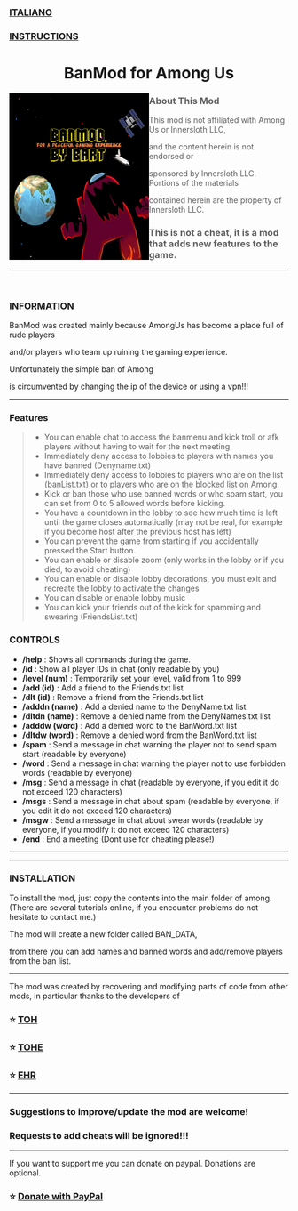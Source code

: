 ### [ITALIANO](README-IT.md)
### [INSTRUCTIONS](Istruzioni/Inglese/INSTRUCTIONS.md)

<h1 align="center">BanMod for Among Us</h1>

<img align="left" alt="Cover" src="Resources/newimage.png" width="50%" height="300" />
<p align="right">

> ### About This Mod

> This mod is not affiliated with Among Us or Innersloth LLC,

> and the content herein is not endorsed or

> sponsored by Innersloth LLC. Portions of the materials

> contained herein are the property of Innersloth LLC.

> ### This is not a cheat, it is a mod that adds new features to the game.

---
<br>

### INFORMATION

BanMod was created mainly because AmongUs has become a place full of rude players

and/or players who team up ruining the gaming experience.

Unfortunately the simple ban of Among

is circumvented by changing the ip of the device or using a vpn!!!

---
### Features

> - You can enable chat to access the banmenu and kick troll or afk players without having to wait for the next meeting
> - Immediately deny access to lobbies to players with names you have banned (Denyname.txt)
> - Immediately deny access to lobbies to players who are on the list (banList.txt) or to players who are on the blocked list on Among.
> - Kick or ban those who use banned words or who spam start, you can set from 0 to 5 allowed words before kicking.
> - You have a countdown in the lobby to see how much time is left until the game closes automatically (may not be real, for example if you become host after the previous host has left)
> - You can prevent the game from starting if you accidentally pressed the Start button.
> - You can enable or disable zoom (only works in the lobby or if you died, to avoid cheating)
> - You can enable or disable lobby decorations, you must exit and recreate the lobby to activate the changes
> - You can disable or enable lobby music
> - You can kick your friends out of the kick for spamming and swearing (FriendsList.txt)

### CONTROLS
- **/help** : Shows all commands during the game.
- **/id** : Show all player IDs in chat (only readable by you)
- **/level (num)** : Temporarily set your level, valid from 1 to 999
- **/add (id)** : Add a friend to the Friends.txt list
- **/dlt (id)** : Remove a friend from the Friends.txt list
- **/adddn (name)** : Add a denied name to the DenyName.txt list
- **/dltdn (name)** : Remove a denied name from the DenyNames.txt list
- **/adddw (word)** : Add a denied word to the BanWord.txt list
- **/dltdw (word)** : Remove a denied word from the BanWord.txt list
- **/spam** : Send a message in chat warning the player not to send spam start (readable by everyone)
- **/word** : Send a message in chat warning the player not to use forbidden words (readable by everyone)
- **/msg** : Send a message in chat (readable by everyone, if you edit it do not exceed 120 characters)
- **/msgs** : Send a message in chat about spam (readable by everyone, if you edit it do not exceed 120 characters)
- **/msgw** : Send a message in chat about swear words (readable by everyone, if you modify it do not exceed 120 characters)
- **/end** : End a meeting (Dont use for cheating please!)
---

---
### INSTALLATION

To install the mod, just copy the contents into the main folder of among.
(There are several tutorials online, if you encounter problems do not hesitate to contact me.)

The mod will create a new folder called BAN_DATA,

from there you can add names and banned words and add/remove players from the ban list.

---
The mod was created by recovering and modifying parts of code from other mods, in particular thanks to the developers of

### :star: [TOH](https://github.com/tukasa0001/TownOfHost)
### :star: [TOHE](https://github.com/KARPED1EM/TownOfHostEdited)
### :star: [EHR](https://github.com/Gurge44/EndlessHostRoles/tree/main)
---
### Suggestions to improve/update the mod are welcome!
### Requests to add cheats will be ignored!!!
---

If you want to support me you can donate on paypal.
Donations are optional.

### :star: [Donate with PayPal](https://www.paypal.com/donate/?hosted_button_id=AQTKF6FGQLPCL)
